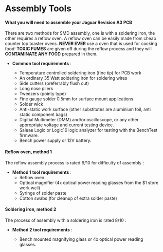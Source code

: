# Assembly Tools
#### What you will need to assemble your Jaguar Revision A3 PCB

There are two methods for SMD assembly, one is with a soldering iron, the other requires a reflow oven. A reflow oven can be easily made from cheap counter top toaster ovens. **NEVER EVER** use a oven that is used for cooking food! **TOXIC FUMES** are given off during the reflow process and they will **CONTAMINATE ANY FOOD** prepared in them. 

- **Common tool requirements** :

	- Temperature controlled soldering iron (fine tip) for PCB work
	- An ordinary 35 Watt soldering iron for soldering wires
	- Side cutters (preferrably flush cut)
	- Long nose pliers
	- Tweezers (pointy type)	
	- Fine gauge solder 0.5mm for surface mount applications
	- Solder wick
	- Anti-static work surface (other substitutes are aluminium foil, anti static component bags)
	- Digitial Multimeter (DMM) and/or oscilloscope, or any other appropriate voltage and current testing device.
	- Saleae Logic or Logic16 logic analyzer for testing with the BenchTest firmware.
	- Bench power supply or 12V battery.
	

#### Reflow oven, method 1

The reflow assembly process is rated 6/10 for difficulty of assembly :

- **Method 1 tool requirements** :
	- Reflow oven
	- Optical magnifier (4x optical power reading glasses from the $1 store work well)
	- Syringe of solder paste
	- Cotton swabs (for cleanup of extra solder paste)

#### Soldering iron, method 2

The process of assembly with a soldering iron is rated 8/10 :

- **Method 2 tool requirements** :

	- Bench mounted magnifying glass or 4x optical power reading glasses.

